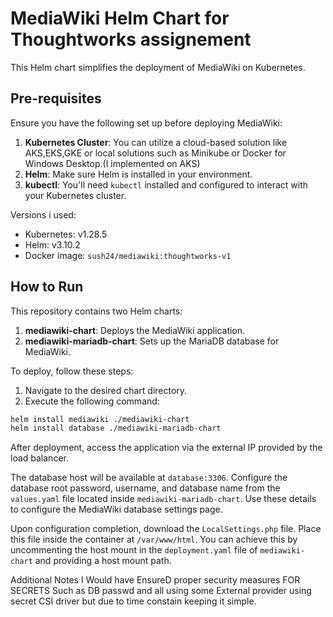 
# MediaWiki Helm Chart for Thoughtworks assignement

This Helm chart simplifies the deployment of MediaWiki on Kubernetes.

## Pre-requisites

Ensure you have the following set up before deploying MediaWiki:

1. **Kubernetes Cluster**: You can utilize a cloud-based solution like AKS,EKS,GKE or local solutions such as Minikube or Docker for Windows Desktop.(I implemented on AKS)
2. **Helm**: Make sure Helm is installed in your environment.
3. **kubectl**: You'll need `kubectl` installed and configured to interact with your Kubernetes cluster.

Versions i used:

- Kubernetes: v1.28.5
- Helm: v3.10.2
- Docker image: `sush24/mediawiki:thoughtworks-v1`

## How to Run

This repository contains two Helm charts:

1. **mediawiki-chart**: Deploys the MediaWiki application.
2. **mediawiki-mariadb-chart**: Sets up the MariaDB database for MediaWiki.

To deploy, follow these steps:

1. Navigate to the desired chart directory.
2. Execute the following command:

```bash
helm install mediawiki ./mediawiki-chart
helm install database ./mediawiki-mariadb-chart
```

After deployment, access the application via the external IP provided by the load balancer.

The database host will be available at `database:3306`. Configure the database root password, username, and database name from the `values.yaml` file located inside `mediawiki-mariadb-chart`. Use these details to configure the MediaWiki database settings page.

Upon configuration completion, download the `LocalSettings.php` file. Place this file inside the container at `/var/www/html`. You can achieve this by uncommenting the host mount in the `deployment.yaml` file of `mediawiki-chart` and providing a host mount path.



Additional Notes
I Would have EnsureD proper security measures FOR SECRETS Such as DB passwd and all using some External provider using secret CSI driver but due to time constain keeping it simple.

